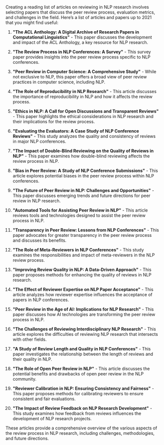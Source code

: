 Creating a reading list of articles on reviewing in NLP research involves selecting papers that discuss the peer review process, evaluation metrics, and challenges in the field. Here’s a list of articles and papers up to 2021 that you might find useful:

1. **"The ACL Anthology: A Digital Archive of Research Papers in Computational Linguistics"** - This paper discusses the development and impact of the ACL Anthology, a key resource for NLP research.

2. **"The Review Process in NLP Conferences: A Survey"** - This survey paper provides insights into the peer review process specific to NLP conferences.

3. **"Peer Review in Computer Science: A Comprehensive Study"** - While not exclusive to NLP, this paper offers a broad view of peer review practices in computer science, including NLP.

4. **"The Role of Reproducibility in NLP Research"** - This article discusses the importance of reproducibility in NLP and how it affects the review process.

5. **"Ethics in NLP: A Call for Open Discussions and Transparent Reviews"** - This paper highlights the ethical considerations in NLP research and their implications for the review process.

6. **"Evaluating the Evaluators: A Case Study of NLP Conference Reviews"** - This study analyzes the quality and consistency of reviews in major NLP conferences.

7. **"The Impact of Double-Blind Reviewing on the Quality of Reviews in NLP"** - This paper examines how double-blind reviewing affects the review process in NLP.

8. **"Bias in Peer Review: A Study of NLP Conference Submissions"** - This article explores potential biases in the peer review process within NLP conferences.

9. **"The Future of Peer Review in NLP: Challenges and Opportunities"** - This paper discusses emerging trends and future directions for peer review in NLP research.

10. **"Automated Tools for Assisting Peer Review in NLP"** - This article reviews tools and technologies designed to assist the peer review process in NLP.

11. **"Transparency in Peer Review: Lessons from NLP Conferences"** - This paper advocates for greater transparency in the peer review process and discusses its benefits.

12. **"The Role of Meta-Reviewers in NLP Conferences"** - This study examines the responsibilities and impact of meta-reviewers in the NLP review process.

13. **"Improving Review Quality in NLP: A Data-Driven Approach"** - This paper proposes methods for enhancing the quality of reviews in NLP research.

14. **"The Effect of Reviewer Expertise on NLP Paper Acceptance"** - This article analyzes how reviewer expertise influences the acceptance of papers in NLP conferences.

15. **"Peer Review in the Age of AI: Implications for NLP Research"** - This paper discusses how AI technologies are transforming the peer review process in NLP.

16. **"The Challenges of Reviewing Interdisciplinary NLP Research"** - This article explores the difficulties of reviewing NLP research that intersects with other fields.

17. **"A Study of Review Length and Quality in NLP Conferences"** - This paper investigates the relationship between the length of reviews and their quality in NLP.

18. **"The Role of Open Peer Review in NLP"** - This article discusses the potential benefits and drawbacks of open peer review in the NLP community.

19. **"Reviewer Calibration in NLP: Ensuring Consistency and Fairness"** - This paper proposes methods for calibrating reviewers to ensure consistent and fair evaluations.

20. **"The Impact of Review Feedback on NLP Research Development"** - This study examines how feedback from reviews influences the development of NLP research projects.

These articles provide a comprehensive overview of the various aspects of the review process in NLP research, including challenges, methodologies, and future directions.